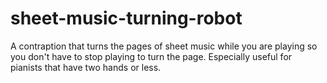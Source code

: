 # sheet-music-turning-robot
A contraption that turns the pages of sheet music while you are playing so you don't have to stop playing to turn the page. Especially useful for pianists that have two hands or less.
